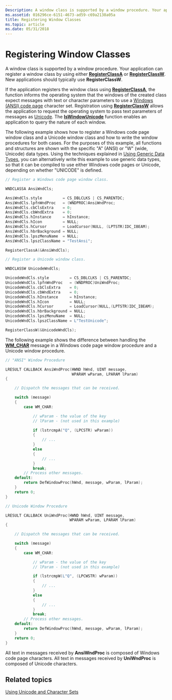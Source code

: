 ```yaml
---
Description: A window class is supported by a window procedure. Your application can register a window class by using either RegisterClassA or RegisterClassW. New applications should typically use RegisterClassW.
ms.assetid: 016296ce-6151-4673-ad59-c69a2138a05a
title: Registering Window Classes
ms.topic: article
ms.date: 05/31/2018
---
```


# Registering Window Classes

A window class is supported by a window procedure. Your application can register a window class by using either [**RegisterClassA**](/windows/win32/api/winuser/nf-winuser-registerclassa) or [**RegisterClassW**](/windows/win32/api/winuser/nf-winuser-registerclassa). New applications should typically use **RegisterClassW**.

If the application registers the window class using [**RegisterClassA**](/windows/win32/api/winuser/nf-winuser-registerclassa), the function informs the operating system that the windows of the created class expect messages with text or character parameters to use a [Windows (ANSI) code page](code-pages.md) character set. Registration using [**RegisterClassW**](/windows/win32/api/winuser/nf-winuser-registerclassa) allows the application to request the operating system to pass text parameters of messages as [Unicode](unicode.md). The [**IsWindowUnicode**](/windows/win32/api/winuser/nf-winuser-iswindowunicode) function enables an application to query the nature of each window.

The following example shows how to register a Windows code page window class and a Unicode window class and how to write the window procedures for both cases. For the purposes of this example, all functions and structures are shown with the specific "A" (ANSI) or "W" (wide, Unicode) data types. Using the techniques explained in [Using Generic Data Types](using-generic-data-types.md), you can alternatively write this example to use generic data types, so that it can be compiled to use either Windows code pages or Unicode, depending on whether "UNICODE" is defined.


```C++
// Register a Windows code page window class.

WNDCLASSA AnsiWndCls;

AnsiWndCls.style         = CS_DBLCLKS | CS_PARENTDC;
AnsiWndCls.lpfnWndProc   = (WNDPROC)AnsiWndProc;
AnsiWndCls.cbClsExtra    = 0;
AnsiWndCls.cbWndExtra    = 0;
AnsiWndCls.hInstance     = hInstance;
AnsiWndCls.hIcon         = NULL;
AnsiWndCls.hCursor       = LoadCursor(NULL, (LPTSTR)IDC_IBEAM);
AnsiWndCls.hbrBackground = NULL;
AnsiWndCls.lpszMenuName  = NULL;
AnsiWndCls.lpszClassName = "TestAnsi";

RegisterClassA(&AnsiWndCls);

// Register a Unicode window class.

WNDCLASSW UnicodeWndCls;

UnicodeWndCls.style         = CS_DBLCLKS | CS_PARENTDC;
UnicodeWndCls.lpfnWndProc   = (WNDPROC)UniWndProc;
UnicodeWndCls.cbClsExtra    = 0;
UnicodeWndCls.cbWndExtra    = 0;
UnicodeWndCls.hInstance     = hInstance;
UnicodeWndCls.hIcon         = NULL;
UnicodeWndCls.hCursor       = LoadCursor(NULL,(LPTSTR)IDC_IBEAM);
UnicodeWndCls.hbrBackground = NULL;
UnicodeWndCls.lpszMenuName  = NULL;
UnicodeWndCls.lpszClassName = L"TestUnicode";

RegisterClassW(&UnicodeWndCls);
```



The following example shows the difference between handling the [**WM\_CHAR**](../inputdev/wm-char.md) message in a Windows code page window procedure and a Unicode window procedure.


```C++
// "ANSI" Window Procedure

LRESULT CALLBACK AnsiWndProc(HWND hWnd, UINT message,
                             WPARAM wParam, LPARAM lParam)
{

    // Dispatch the messages that can be received.

    switch (message)
    {
        case WM_CHAR:

            // wParam - the value of the key
            // lParam - (not used in this example)

            if (lstrcmpA("Q", (LPCSTR) wParam))
            {
                // ...
            }
            else
            {
                // ...
            }
            break;
        // Process other messages.
    default:
        return DefWindowProc(hWnd, message, wParam, lParam);
    }
    return 0;
}

// Unicode Window Procedure

LRESULT CALLBACK UniWndProc(HWND hWnd, UINT message,
                            WPARAM wParam, LPARAM lParam)
{

    // Dispatch the messages that can be received.

    switch (message)
    {
        case WM_CHAR:

            // wParam - the value of the key
            // lParam - (not used in this example)

            if (lstrcmpW(L"Q", (LPCWSTR) wParam))
            {
                // ...
            }
            else
            {
                // ...
            }
            break;
        // Process other messages.
    default:
        return DefWindowProc(hWnd, message, wParam, lParam);
    }
    return 0;
}
```



All text in messages received by **AnsiWndProc** is composed of Windows code page characters. All text in messages received by **UniWndProc** is composed of Unicode characters.

## Related topics

<dl> <dt>

[Using Unicode and Character Sets](using-unicode-and-character-sets.md)
</dt> </dl>

 

 